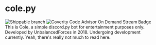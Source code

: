 # cole.py
![Shippable branch](https://img.shields.io/shippable/5444c5ecb904a4b21567b0ff/master.svg?style=for-the-badge) ![Coverity Code Advisor On Demand Stream Badge](https://img.shields.io/coverity/ondemand/streams/STREAM.svg?style=for-the-badge)
This is Cole, a simple discord.py bot for entertainment purposes only. Developed by UnbalancedForces in 2018. Undergoing development currently. Yeah, there's really not much to read here.
